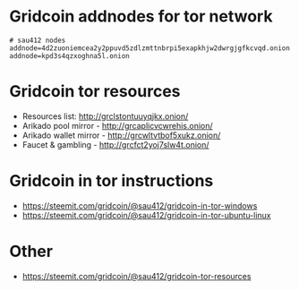 # Gridcoin addnodes for tor network
```
# sau412 nodes
addnode=4d2zuoniemcea2y2ppuvd5zdlzmttnbrpi5exapkhjw2dwrgjgfkcvqd.onion
addnode=kpd3s4qzxoghna5l.onion
```

# Gridcoin tor resources
* Resources list: http://grclstontuuyqjkx.onion/
* Arikado pool mirror - http://grcaplicvcwrehis.onion/
* Arikado wallet mirror - http://grcwltvtbof5xukz.onion/
* Faucet & gambling - http://grcfct2yoj7slw4t.onion/

# Gridcoin in tor instructions
* https://steemit.com/gridcoin/@sau412/gridcoin-in-tor-windows
* https://steemit.com/gridcoin/@sau412/gridcoin-in-tor-ubuntu-linux

# Other
* https://steemit.com/gridcoin/@sau412/gridcoin-tor-resources
